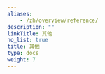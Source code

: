 ```yaml
---
aliases:
    - /zh/overview/reference/
description: ""
linkTitle: 其他
no_list: true
title: 其他
type: docs
weight: 7
---
```

